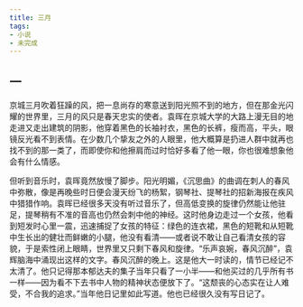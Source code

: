 ```yaml
---
title: 三月
tags: 
- 小说
- 未完成
---
```


## 一

京城三月吹着狂躁的风，把一息尚存的寒意送到阳光照不到的地方，但在那金光闪耀的世界里，三月的风只是春天忠实的使者。袁晖在京城大学的大路上漫无目的地走进又走出建筑的阴影，他穿着黑色的长袖衬衣，黑色的长裤，瘦而高，平头，眼镜反光看不到表情。在少数几个挚友之外的人眼里，他大概算是扔进人群中就再也找不到的那一类了，而即使你和他擦肩而过时恰好多看了他一眼，你也很难想象他会有什么情感。<!--more-->

但听到音乐时，袁晖竟然放慢了脚步。阳光明媚，《沉思曲》的曲调在刺人的春风中弥散，像是再晚些时日便会漫天纷飞的杨絮，钢琴社、提琴社的招新海报在疾风中猎猎作响。袁晖已经很多天没有听过音乐了，但高低变换的旋律仍然能让他驻足，提琴稍有不准的音高也仍然会刺中他的神经。这时他身边走过一个女孩，他看到短发时心里一震，迅速捕捉了女孩的特征：绿色的连衣裙，黑色的短靴和从短靴中生长出的健壮而鲜嫩的小腿，他没有看清——或者说不敢让自己看清女孩的容貌，于是索性闭上眼睛，世界里又只剩下春风和旋律。“乐声哀婉，春风沉醉”，袁辉脑海中涌现出这样的文字。春风沉醉的晚上。这是他大一时读的，情节已经记不太清了。他只记得那本郁达夫的集子当年只看了一小半——和他买过的几乎所有书一样——因为看不下去书中人物的精神状态便放下了。“这颓丧的心态实在让人难受，不合我的追求。”当年他日记里如此写道。他也已经很久没有写日记了。